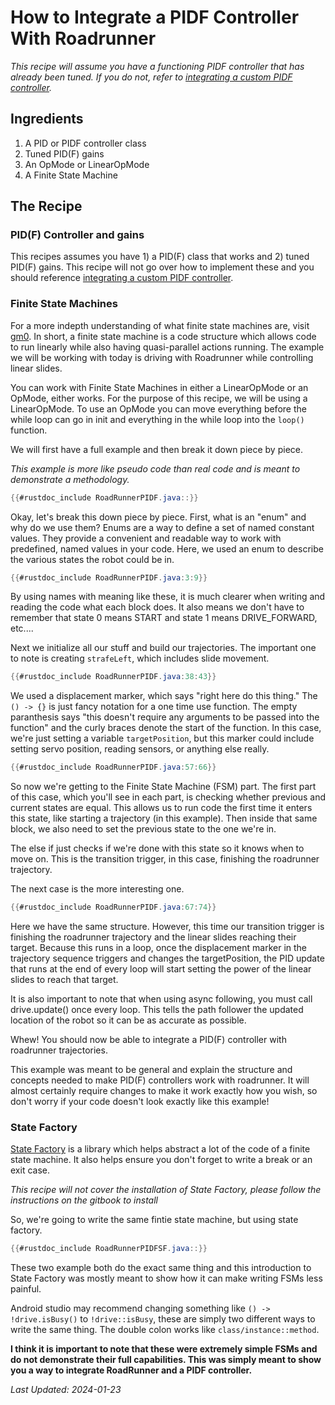 # How to Integrate a PIDF Controller With Roadrunner

*This recipe will assume you have a functioning PIDF controller that has already been tuned. If you do not, refer to [integrating a custom PIDF controller](./how_to_integrate_a_PIDF_controller_with_roadrunner.md).*

## Ingredients

1. A PID or PIDF controller class
2. Tuned PID(F) gains
3. An OpMode or LinearOpMode
4. A Finite State Machine

## The Recipe

### PID(F) Controller and gains

This recipes assumes you have 1) a PID(F) class that works and 2) tuned PID(F) gains. This recipe will not go over how to implement these and you should reference [integrating a custom PIDF controller](./how_to_integrate_a_PIDF_controller_with_roadrunner.md).

### Finite State Machines

For a more indepth understanding of what finite state machines are, visit [gm0](https://gm0.org/en/latest/docs/software/concepts/finite-state-machines.html?highlight=finite). In short, a finite state machine is a code structure which allows code to run linearly while also having quasi-parallel actions running. The example we will be working with today is driving with Roadrunner while controlling linear slides.

You can work with Finite State Machines in either a LinearOpMode or an OpMode, either works. For the purpose of this recipe, we will be using a LinearOpMode. To use an OpMode you can move everything before the while loop can go in init and everything in the while loop into the `loop()` function.

We will first have a full example and then break it down piece by piece.

*This example is more like pseudo code than real code and is meant to demonstrate a methodology.*

```java
{{#rustdoc_include RoadRunnerPIDF.java::}}
```

Okay, let's break this down piece by piece. First, what is an "enum" and why do we use them? Enums are a way to define a set of named constant values. They provide a convenient and readable way to work with predefined, named values in your code. Here, we used an enum to describe the various states the robot could be in.

```java
{{#rustdoc_include RoadRunnerPIDF.java:3:9}}
```

By using names with meaning like these, it is much clearer when writing and reading the code what each block does. It also means we don't have to remember that state 0 means START and state 1 means DRIVE_FORWARD, etc....

Next we initialize all our stuff and build our trajectories. The important one to note is creating `strafeLeft`, which includes slide movement.

```java
{{#rustdoc_include RoadRunnerPIDF.java:38:43}}
```

We used a displacement marker, which says "right here do this thing." The `() -> {}` is just fancy notation for a one time use function. The empty paranthesis says "this doesn't require any arguments to be passed into the function" and the curly braces denote the start of the function. In this case, we're just setting a variable `targetPosition`, but this marker could include setting servo position, reading sensors, or anything else really.

```java
{{#rustdoc_include RoadRunnerPIDF.java:57:66}}
```

So now we're getting to the Finite State Machine (FSM) part. The first part of this case, which you'll see in each part, is checking whether previous and current states are equal. This allows us to run code the first time it enters this state, like starting a trajectory (in this example). Then inside that same block, we also need to set the previous state to the one we're in.

The else if just checks if we're done with this state so it knows when to move on. This is the transition trigger, in this case, finishing the roadrunner trajectory.

The next case is the more interesting one.

```java
{{#rustdoc_include RoadRunnerPIDF.java:67:74}}
```

Here we have the same structure. However, this time our transition trigger is finishing the roadrunner trajectory and the linear slides reaching their target. Because this runs in a loop, once the displacement marker in the trajectory sequence triggers and changes the targetPosition, the PID update that runs at the end of every loop will start setting the power of the linear slides to reach that target.

It is also important to note that when using async following, you must call drive.update() once every loop. This tells the path follower the updated location of the robot so it can be as accurate as possible.

Whew! You should now be able to integrate a PID(F) controller with roadrunner trajectories.

This example was meant to be general and explain the structure and concepts needed to make PID(F) controllers work with roadrunner. It will almost certainly require changes to make it work exactly how you wish, so don't worry if your code doesn't look exactly like this example!

### State Factory

[State Factory](https://state-factory.gitbook.io/state-factory/installation) is a library which helps abstract a lot of the code of a finite state machine. It also helps ensure you don't forget to write a break or an exit case.

*This recipe will not cover the installation of State Factory, please follow the instructions on the gitbook to install*

So, we're going to write the same fintie state machine, but using state factory.

```java
{{#rustdoc_include RoadRunnerPIDFSF.java::}}
```

These two example both do the exact same thing and this introduction to State Factory was mostly meant to show how it can make writing FSMs less painful.

Android studio may recommend changing something like `() -> !drive.isBusy()` to `!drive::isBusy`, these are simply two different ways to write the same thing. The double colon works like `class/instance::method`.

**I think it is important to note that these were extremely simple FSMs and do not demonstrate their full capabilities. This was simply meant to show you a way to integrate RoadRunner and a PIDF controller.**

*Last Updated: 2024-01-23*